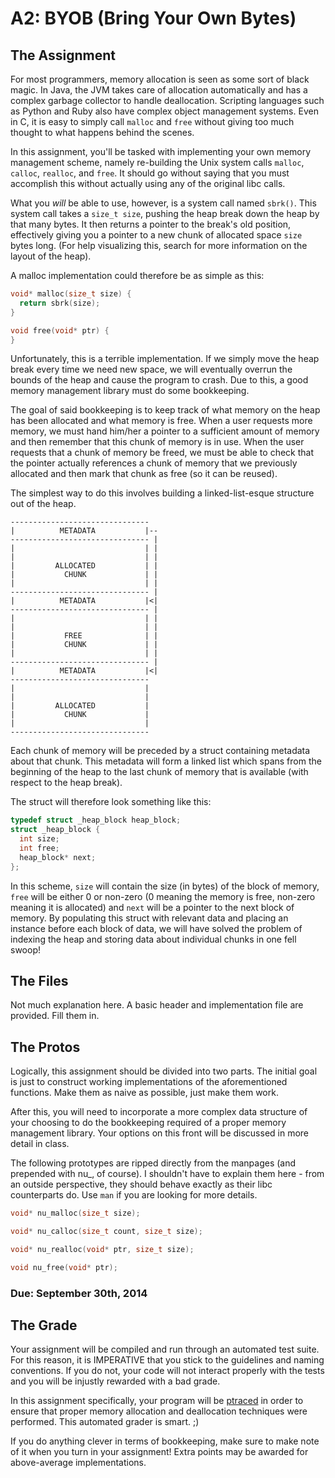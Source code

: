 # A2: BYOB (Bring Your Own Bytes)

## The Assignment
For most programmers, memory allocation is seen as some sort of black magic. In Java, the JVM takes care of allocation automatically and has a complex garbage collector to handle deallocation. Scripting languages such as Python and Ruby also have complex object management systems. Even in C, it is easy to simply call `malloc` and `free` without giving too much thought to what happens behind the scenes. 

In this assignment, you'll be tasked with implementing your own memory management scheme, namely re-building the Unix system calls `malloc`, `calloc`, `realloc`, and `free`. It should go without saying that you must accomplish this without actually using any of the original libc calls. 

What you *will* be able to use, however, is a system call named `sbrk()`. This system call takes a `size_t size`, pushing the heap break down the heap by that many bytes. It then returns a pointer to the break's old position, effectively giving you a pointer to a new chunk of allocated space `size` bytes long. (For help visualizing this, search for more information on the layout of the heap).

A malloc implementation could therefore be as simple as this:

```c
void* malloc(size_t size) {
  return sbrk(size);
}

void free(void* ptr) {
}
```

Unfortunately, this is a terrible implementation. If we simply move the heap break every time we need new space, we will eventually overrun the bounds of the heap and cause the program to crash. Due to this, a good memory management library must do some bookkeeping. 

The goal of said bookkeeping is to keep track of what memory on the heap has been allocated and what memory is free. When a user requests more memory, we must hand him/her a pointer to a sufficient amount of memory and then remember that this chunk of memory is in use. When the user requests that a chunk of memory be freed, we must be able to check that the pointer actually references a chunk of memory that we previously allocated and then mark that chunk as free (so it can be reused). 

The simplest way to do this involves building a linked-list-esque structure out of the heap. 

    -------------------------------
    |          METADATA           |--
    ------------------------------- |
    |                             | |
    |                             | |
    |         ALLOCATED           | |
    |           CHUNK             | |
    |                             | |
    ------------------------------- |
    |          METADATA           |<|
    ------------------------------- |
    |                             | |
    |                             | |
    |           FREE              | |
    |           CHUNK             | |
    |                             | |
    ------------------------------- |
    |          METADATA           |<|
    ------------------------------- 
    |                             | 
    |                             | 
    |         ALLOCATED           | 
    |           CHUNK             | 
    |                             | 
    ------------------------------- 
    
Each chunk of memory will be preceded by a struct containing metadata about that chunk. This metadata will form a linked list which spans from the beginning of the heap to the last chunk of memory that is available (with respect to the heap break). 

The struct will therefore look something like this: 

```c
typedef struct _heap_block heap_block;
struct _heap_block {
  int size;
  int free;
  heap_block* next;
};
```

In this scheme, `size` will contain the size (in bytes) of the block of memory, `free` will be either 0 or non-zero (0 meaning the memory is free, non-zero meaning it is allocated) and `next` will be a pointer to the next block of memory. By populating this struct with relevant data and placing an instance before each block of data, we will have solved the problem of indexing the heap and storing data about individual chunks in one fell swoop!

## The Files
Not much explanation here. A basic header and implementation file are provided. Fill them in. 

## The Protos 

Logically, this assignment should be divided into two parts. The initial goal is just to construct working implementations of the aforementioned functions. Make them as naive as possible, just make them work. 

After this, you will need to incorporate a more complex data structure of your choosing to do the bookkeeping required of a proper memory management library. Your options on this front will be discussed in more detail in class. 

The following prototypes are ripped directly from the manpages (and prepended with nu_, of course). I shouldn't have to explain them here - from an outside perspective, they should behave exactly as their libc counterparts do. Use `man` if you are looking for more details. 

```c
void* nu_malloc(size_t size);
```

```c 
void* nu_calloc(size_t count, size_t size);
```

```c
void* nu_realloc(void* ptr, size_t size);
```

```c
void nu_free(void* ptr);
```

### Due: September 30th, 2014

## The Grade
Your assignment will be compiled and run through an automated test suite. For this reason, it is IMPERATIVE that you stick to the guidelines and naming conventions. If you do not, your code will not interact properly with the tests and you will be injustly rewarded with a bad grade.

In this assignment specifically, your program will be [ptraced](http://linux.die.net/man/2/ptrace) in order to ensure that proper memory allocation and deallocation techniques were performed. This automated grader is smart. ;)

If you do anything clever in terms of bookkeeping, make sure to make note of it when you turn in your assignment! Extra points may be awarded for above-average implementations. 
